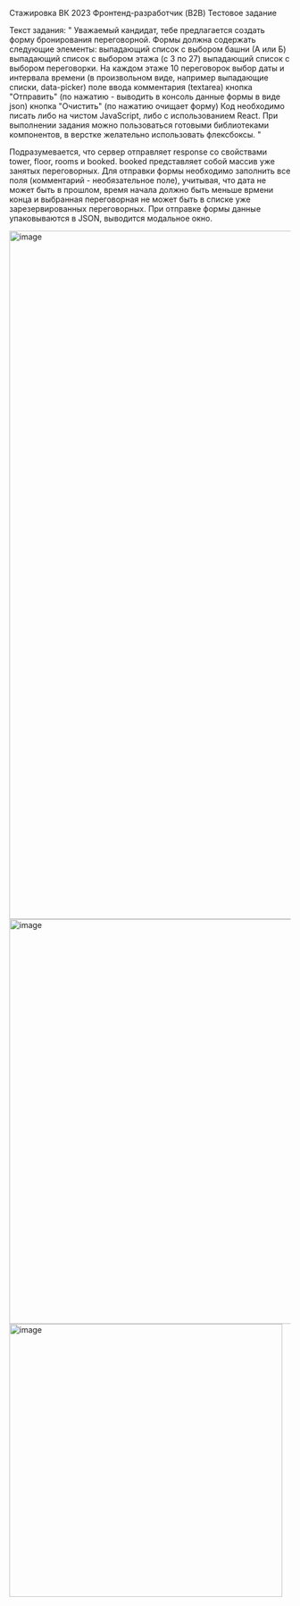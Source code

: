 Стажировка ВК 2023 Фронтенд-разработчик (B2B)
Тестовое задание

Текст задания: " Уважаемый кандидат, тебе предлагается создать форму бронирования переговорной. Формы должна содержать следующие элементы:
выпадающий список с выбором башни (А или Б)
выпадающий список с выбором этажа (с 3 по 27)
выпадающий список с выбором переговорки. На каждом этаже 10 переговорок
выбор даты и интервала времени (в произвольном виде, например выпадающие списки, data-picker)
поле ввода комментария (textarea)
кнопка "Отправить" (по нажатию - выводить в консоль данные формы в виде json)
кнопка "Очистить" (по нажатию очищает форму)
Код необходимо писать либо на чистом JavaScript, либо с использованием React. При выполнении задания можно пользоваться готовыми библиотеками компонентов, в верстке желательно использовать флексбоксы. "

Подразумевается, что сервер отправляет response со свойствами tower, floor, rooms и booked. booked представляет собой массив уже занятых переговорных. 
Для отправки формы необходимо заполнить все поля (комментарий - необязательное поле), учитывая, что дата не может быть в прошлом, время начала должно быть меньше врмени конца и выбранная переговорная не может быть в списке уже зарезервированных переговорных. 
При отправке формы данные упаковываются в JSON, выводится модальное окно. 

<img width="1233" alt="image" src="https://github.com/CAPVOK/vk2023/assets/102176180/7622870d-a08b-4562-9896-7a8d5cfc3b46">
<img width="725" alt="image" src="https://github.com/CAPVOK/vk2023/assets/102176180/f984ada1-e4c3-4cd3-976a-fa3ce41cef1f">
<img width="489" alt="image" src="https://github.com/CAPVOK/vk2023/assets/102176180/93f3e010-1300-4283-aa76-9bc220337a93">



